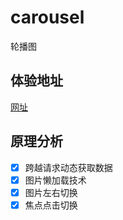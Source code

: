# carousel
轮播图

## 体验地址

[网址](https://wuxianqiang.github.io/carousel/)

## 原理分析

- [x] 跨越请求动态获取数据
- [x] 图片懒加载技术
- [x] 图片左右切换
- [x] 焦点点击切换
